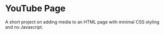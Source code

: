 # YouTube Page

A short project on adding media to an HTML page with minimal CSS styling and no Javascript.